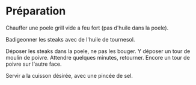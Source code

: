# Préparation

Chauffer une poele grill vide a feu fort (pas d'huile dans la poele).

Badigeonner les steaks avec de l'huile de tournesol.

Déposer les steaks dans la poele, ne pas les bouger. Y déposer un tour de moulin de poivre. Attendre quelques minutes, retourner. Encore un tour de poivre sur l'autre face. 

Servir a la cuisson désirée, avec une pincée de sel.
